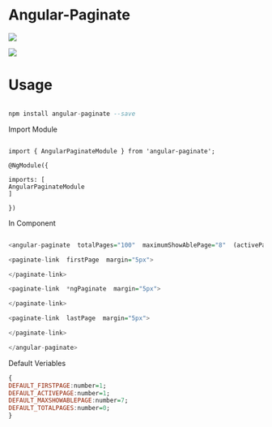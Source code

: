 # Angular-Paginate

![](https://media.giphy.com/media/KxCTSkBDi2xJ49LaIH/giphy.gif)


![](https://media.giphy.com/media/hWp9MXjQNGWDOS77vf/giphy.gif)

# Usage

```hs

npm install angular-paginate --save

```
  
Import Module


```

import { AngularPaginateModule } from 'angular-paginate';

@NgModule({

imports: [
AngularPaginateModule
]

})

```
In Component

```hs

<angular-paginate  totalPages="100"  maximumShowAblePage="8"  (activePageNumber)="activePage($event)">

<paginate-link  firstPage  margin="5px">

</paginate-link>

<paginate-link  *ngPaginate  margin="5px">

</paginate-link>

<paginate-link  lastPage  margin="5px">

</paginate-link>

</angular-paginate>

```

Default Veriables

```hs
{
DEFAULT_FIRSTPAGE:number=1;
DEFAULT_ACTIVEPAGE:number=1;
DEFAULT_MAXSHOWABLEPAGE:number=7;
DEFAULT_TOTALPAGES:number=0;
}
```